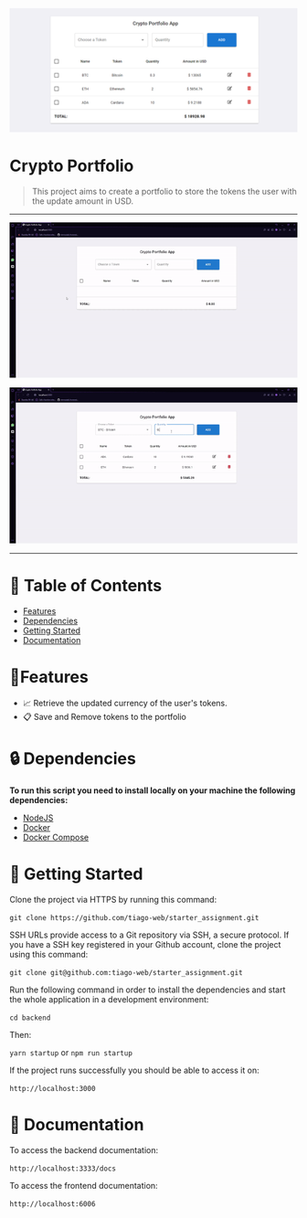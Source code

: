 
<p align="center">
   <img src=".github/crypto-portfolio.png"/>
</p>

# Crypto Portfolio

> This project aims to create a portfolio to store the tokens the user with the update amount in USD.

---

<p align="center"><img src=".github/gif1.gif?raw=true"/></p>
<p align="center"><img src=".github/gif2.gif?raw=true"/></p>

---

# :pushpin: Table of Contents

* [Features](#link-features)
* [Dependencies](#lock-dependencies)
* [Getting Started](#checkered_flag-getting-started)
* [Documentation](#page_with_curl-documentation)


# :link:Features

* 📈 Retrieve the updated currency of the user's tokens.
* 📋 Save and Remove tokens to the portfolio


# :lock: Dependencies

**To run this script you need to install locally on your machine the following dependencies:**

* [NodeJS](https://nodejs.org/en/download/)
* [Docker](https://docs.docker.com/desktop/#download-and-install)
* [Docker Compose](https://docs.docker.com/compose/install/)

# :checkered_flag: Getting Started

Clone the project via HTTPS by running this command:

`git clone https://github.com/tiago-web/starter_assignment.git`

SSH URLs provide access to a Git repository via SSH, a secure protocol. If you have a SSH key registered in your Github account, clone the project using this command:

`git clone git@github.com:tiago-web/starter_assignment.git`

Run the following command in order to install the dependencies and start the whole application in a development environment:

`cd backend`

Then:

`yarn startup` or `npm run startup`

If the project runs successfully you should be able to access it on:

`http://localhost:3000`


# :page_with_curl: Documentation

To access the backend documentation:

`http://localhost:3333/docs`

To access the frontend documentation:

`http://localhost:6006`
